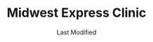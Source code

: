 ---
layout: location-page
date: Last Modified
description: "Local COVID-19 testing is available at Midwest Express Clinic in Skokie, Illinois, USA."
permalink: "locations/illinois/skokie/midwest-express-clinic-4/"
tags:
  - locations
  - illinois
title: Midwest Express Clinic
uniqueName: midwest-express-clinic-4
state: Illinois
stateAbbr: IL
hood: "Skokie"
address: "9735 Skokie Blvd"
city: "Skokie"
zip: "60077"
zipsNearby: "46301 46302 46303 46304 46307 46308 46311 46312 46401 46402 46403 46404 46405 46406 46407 46408 46409 46410 46411 46319 46320 46321 46322 46323 46324 46325 46327 46341 46342 46347 46350 46352 46355 46356 46360 46361 46368 46373 46375 46376 46377 46382 46383 46384 46385 46390 46391 46393 46394 49106 49115 49116 49117 49125 49128 49129 60002 60004 60005 60006 60007 60008 60009 60010 60011 61008 60089 61012 60013 60290 60012 60014 60039 60015 60016 60017 60018 60019 60201 60202 60203 60204 60208 60209 60020 60021 61038 60022 60025 60026 60029 60030 60031 60001 60033 60034 60035 60037 60040 60041 60042 60043 60044 60045 60046 60047 60048 60069 60050 60051 60053 60056 60060 60061 60062 60065 60064 60086 60088 60038 60055 60067 60074 60078 60094 60095 60068 61065 60070 60071 60072 60073 60075 60076 60077 60081 60082 60083 60084 60079 60085 60087 60090 60091 60093 60096 60097 60098 60099 53101 53104 53105 53108 53109 53115 53120 53121 53125 53126 53128 53132 53138 53139 53140 53141 53142 53143 53144 53147 53148 53152 53154 53157 53158 53159 53401 53402 53403 53404 53405 53406 53407 53408 53167 53168 53585 53170 53171 53172 53176 53177 53102 53179 53181 53182 53184 53185 53191 53192 53194 53195 60101 60102 60156 60502 60503 60504 60505 60506 60507 60568 60572 60598 60103 60107 60133 60510 60539 60401 60104 60105 60106 60402 60511 60108 60117 60406 60914 60915 60408 60512 60513 60109 60409 60116 60122 60128 60132 60188 60197 60199 60110 60410 60499 60411 60412 60415 60111 60514 60416 60112 60417 60115 60419 60515 60516 60517 60118 60119 60120 60121 60123 60124 60170 60126 60421 60519 60422 60130 60599 60423 60131 60176 60134 60135 60136 60137 60138 60139 60425 60940 60140 60426 60428 60429 60520 60141 60521 60522 60523 60527 60561 60430 60142 60143 60403 60404 60431 60432 60433 60434 60435 60436 60144 60145 60146 60147 60525 60526 60438 60531 60439 60440 60490 60532 60441 60446 60491 60148 60534 60150 60442 60950 60151 60152 60443 60153 60154 60155 60157 60160 60161 60162 60163 60164 60165 60445 60536 60537 60447 60448 60954 60449 60538 60450 60540 60563 60564 60565 60566 60567 60541 60451 60542 60452 60453 60454 60455 60456 60457 60458 60459 60301 60302 60303 60304 60305 60461 60462 60467 60543 60463 60464 60466 60484 60468 60544 60585 60586 60545 60469 60471 60171 60546 60472 60174 60175 60548 60159 60168 60169 60172 60173 60179 60192 60193 60194 60195 60196 60550 60551 60552 60177 60473 60475 60554 60501 60178 60476 60477 60478 60487 60180 60181 60555 60183 60556 60184 60185 60186 60558 60559 60187 60189 60480 60481 60190 60191 60399 60465 60482 60560 60601 60602 60603 60604 60605 60606 60607 60608 60609 60610 60611 60612 60613 60614 60615 60616 60617 60618 60619 60620 60621 60622 60623 60624 60625 60626 60628 60629 60630 60631 60632 60633 60634 60636 60637 60638 60639 60640 60641 60642 60643 60644 60645 60646 60647 60649 60651 60652 60653 60654 60655 60656 60657 60659 60660 60661 60664 60666 60668 60669 60670 60673 60674 60675 60677 60678 60680 60681 60682 60684 60685 60686 60687 60688 60689 60690 60691 60693 60694 60695 60696 60697 60699 60701 60706 60707 60712 60714 60803 60804 60805 60827 53199 60679 60049 60092 60125 60570 60597 60663" 
mapUrl: "http://maps.apple.com/?q=Midwest+Express+Clinic&address=9735+Skokie+Blvd,Skokie,Illinois,60077"
locationType: Drive-thru
phone: "847-380-8969"
website: "https://midwestexpressclinic.com/locations/skokie-il-urgent-care/"
onlineBooking: true
closed: undefined
closedUpdate: June 30th, 2020
notes: "Prioritizes health care workers. Prioritizes first responders. Requires phone screen. For high risk individuals. For individuals with symptoms. Limited test kits available. By appointment only."
days: Everyday
hours: 8AM-8PM
ctaMessage: Schedule a test
ctaUrl: "https://midwestexpressclinic.com/locations/skokie-il-urgent-care/"
---
